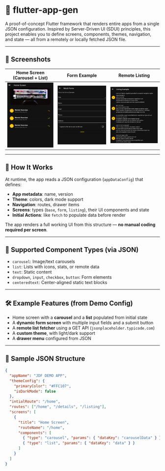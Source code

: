 # 🚀 flutter-app-gen

A proof-of-concept Flutter framework that renders entire apps from a single JSON configuration. Inspired by Server-Driven UI (SDUI) principles, this project enables you to define screens, components, themes, navigation, and state — all from a remotely or locally fetched JSON file.

---

## 📸 Screenshots

| Home Screen (Carousel + List) | Form Example | Remote Listing |
|-------------------------------|---------------|----------------|
| ![Home](screenshots/home.png) | ![Form](screenshots/form.png) | ![Listing](screenshots/listing.png) |

---

## 🧩 How It Works

At runtime, the app reads a JSON configuration (`appDataConfig`) that defines:

- **App metadata**: name, version  
- **Theme**: colors, dark mode support  
- **Navigation**: routes, drawer items  
- **Screens**: types (`base`, `form`, `listing`), their UI components and state  
- **Initial Actions**: like `fetch` to populate data before render  

The app renders a full working UI from this structure — **no manual coding required per screen**.

---

## 🔧 Supported Component Types (via JSON)

- `carousel`: Image/text carousels  
- `list`: Lists with icons, stats, or remote data  
- `text`: Static content  
- `dropdown`, `input`, `checkbox`, `button`: Form elements  
- `centeredtext`: Center-aligned static text blocks  

---

## 🛠 Example Features (from Demo Config)

- Home screen with a **carousel** and a **list** populated from initial state  
- A **dynamic form screen** with multiple input fields and a submit button  
- A **remote list fetcher** using a GET API (`jsonplaceholder.typicode.com`)  
- A **custom theme**, with light/dark support  
- A **drawer menu** configured from JSON  

---

## 📁 Sample JSON Structure

```json
{
  "appName": "JDF DEMO APP",
  "themeConfig": {
    "primaryColor": "#FFC107",
    "isDarkMode": false
  },
  "intialRoute": "/home",
  "routes": ["/home", "/details", "/listing"],
  "screens": [
    {
      "title": "Home Screen",
      "routeName": "/home",
      "components": [
        { "type": "carousel", "params": { "dataKey": "carouselData" } },
        { "type": "list", "params": { "dataKey": "data" } }
      ]
    }
  ]
}
